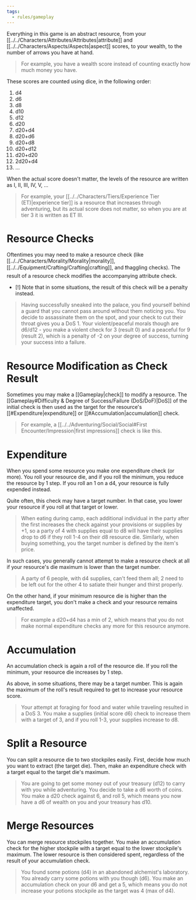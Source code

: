 ```yaml
---
tags:
  - rules/gameplay
---
```

Everything in this game is an abstract resource, from your [[../../Characters/Attributes/Attributes|attribute]] and [[../../Characters/Aspects/Aspects|aspect]] scores, to your wealth, to the number of arrows you have at hand.
> For example, you have a wealth score instead of counting exactly how much money you have.

These scores are counted using dice, in the following order:
1. d4
2. d6
3. d8
4. d10
5. d12
6. d20
7. d20+d4
8. d20+d6
9. d20+d8
10. d20+d12
11. d20+d20
12. 2d20+d4
13. …

When the actual score doesn't matter, the levels of the resource are written as I, II, III, IV, V, …
> For example, your [[../../Characters/Tiers/Experience Tier (ET)|experience tier]] is a resource that increases through adventuring, but its actual score does not matter, so when you are at tier 3 it is written as ET III.

# Resource Checks
Oftentimes you may need to make a resource check (like [[../../Characters/Morality/Morality|morality]], [[../../Equipment/Crafting/Crafting|crafting]], and ❗haggling checks). The result of a resource check modifies the accompanying attribute check.
- [!] Note that in some situations, the result of this check will be a penalty instead.

> Having successfully sneaked into the palace, you find yourself behind a guard that you cannot pass around without them noticing you. You decide to assassinate them on the spot, and your check to cut their throat gives you a DoS 1. Your violent/peaceful morals though are d6/d12 - you make a violent check for 3 (result 0) and a peaceful for 9 (result 2), which is a penalty of -2 on your degree of success, turning your success into a failure.

# Resource Modification as Check Result
Sometimes you may make a [[Gameplay|check]] to modify a resource. The [[Gameplay#Difficulty & Degree of Success/Failure (DoS/DoF)|DoS]] of the initial check is then used as the target for the resource's [[#Expenditure|expenditure]] or [[#Accumulation|accumulation]] check.
> For example, a [[../../Adventuring/Social/Social#First Encounter/Impression|first impressions]] check is like this.

# Expenditure
When you spend some resource you make one expenditure check (or more). You roll your resource die, and if you roll the minimum, you reduce the resource by 1 step. If you roll an 1 on a d4, your resource is fully expended instead.

Quite often, this check may have a target number. In that case, you lower your resource if you roll at that target or lower.
> When eating during camp, each additional individual in the party after the first increases the check against your provisions or supplies by +1, so a party of 4 with supplies equal to d8 will have their supplies drop to d6 if they roll 1-4 on their d8 resource die. Similarly, when buying something, you the target number is defined by the item's price.

In such cases, you generally cannot attempt to make a resource check at all if your resource's die maximum is lower than the target number.
> A party of 6 people, with d4 supplies, can't feed them all; 2 need to be left out for the other 4 to satiate their hunger and thirst properly.

On the other hand, if your minimum resource die is higher than the expenditure target, you don't make a check and your resource remains unaffected.
> For example a d20+d4 has a min of 2, which means that you do not make normal expenditure checks any more for this resource anymore.

# Accumulation
An accumulation check is again a roll of the resource die. If you roll the minimum, your resource die increases by 1 step.

As above, in some situations, there may be a target number. This is again the maximum of the roll's result required to get to increase your resource score.
> Your attempt at foraging for food and water while traveling resulted in a DoS 3. You make a supplies (initial score d6) check to increase them with a target of 3, and if you roll 1-3, your supplies increase to d8.

# Split a Resource
You can split a resource die to two stockpiles easily. First, decide how much you want to extract (the target die). Then, make an expenditure check with a target equal to the target die's maximum.
> You are going to get some money out of your treasury (d12) to carry with you while adventuring. You decide to take a d6 worth of coins. You make a d20 check against 6, and roll 5, which means you now have a d6 of wealth on you and your treasury has d10.

# Merge Resources
You can merge resource stockpiles together. You make an accumulation check for the higher stockpile with a target equal to the lower stockpile's maximum. The lower resource is then considered spent, regardless of the result of your accumulation check.
> You found some potions (d4) in an abandoned alchemist's laboratory. You already carry some potions with you though (d6). You make an accumulation check on your d6 and get a 5, which means you do not increase your potions stockpile as the target was 4 (max of d4).

